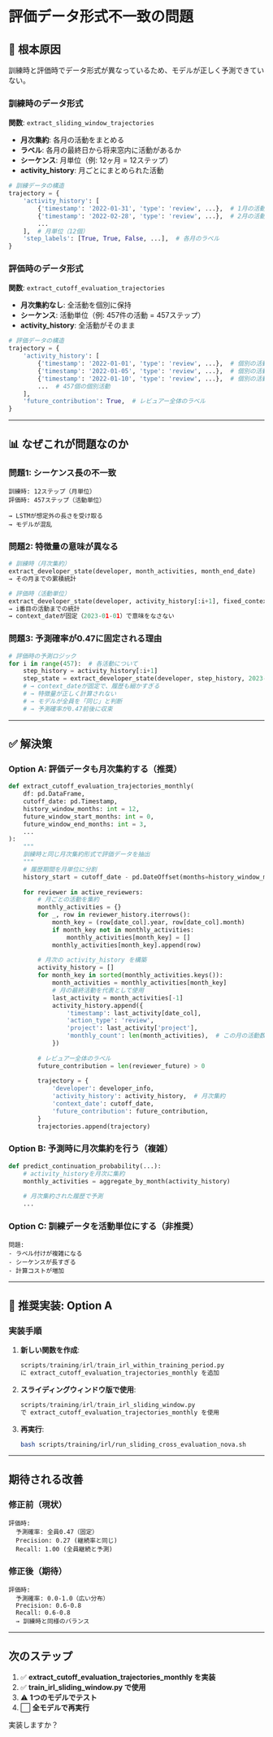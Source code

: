 # 評価データ形式不一致の問題

## 🚨 根本原因

訓練時と評価時でデータ形式が異なっているため、モデルが正しく予測できていない。

### 訓練時のデータ形式

**関数**: `extract_sliding_window_trajectories`
- **月次集約**: 各月の活動をまとめる
- **ラベル**: 各月の最終日から将来窓内に活動があるか
- **シーケンス**: 月単位（例: 12ヶ月 = 12ステップ）
- **activity_history**: 月ごとにまとめられた活動

```python
# 訓練データの構造
trajectory = {
    'activity_history': [
        {'timestamp': '2022-01-31', 'type': 'review', ...},  # 1月の活動（複数をまとめる）
        {'timestamp': '2022-02-28', 'type': 'review', ...},  # 2月の活動
        ...
    ],  # 月単位（12個）
    'step_labels': [True, True, False, ...],  # 各月のラベル
}
```

### 評価時のデータ形式

**関数**: `extract_cutoff_evaluation_trajectories`
- **月次集約なし**: 全活動を個別に保持
- **シーケンス**: 活動単位（例: 457件の活動 = 457ステップ）
- **activity_history**: 全活動がそのまま

```python
# 評価データの構造
trajectory = {
    'activity_history': [
        {'timestamp': '2022-01-01', 'type': 'review', ...},  # 個別の活動1
        {'timestamp': '2022-01-05', 'type': 'review', ...},  # 個別の活動2
        {'timestamp': '2022-01-10', 'type': 'review', ...},  # 個別の活動3
        ...  # 457個の個別活動
    ],
    'future_contribution': True,  # レビュアー全体のラベル
}
```

---

## 📊 なぜこれが問題なのか

### 問題1: シーケンス長の不一致

```
訓練時: 12ステップ（月単位）
評価時: 457ステップ（活動単位）

→ LSTMが想定外の長さを受け取る
→ モデルが混乱
```

### 問題2: 特徴量の意味が異なる

```python
# 訓練時（月次集約）
extract_developer_state(developer, month_activities, month_end_date)
→ その月までの累積統計

# 評価時（活動単位）
extract_developer_state(developer, activity_history[:i+1], fixed_context_date)
→ i番目の活動までの統計
→ context_dateが固定（2023-01-01）で意味をなさない
```

### 問題3: 予測確率が0.47に固定される理由

```python
# 評価時の予測ロジック
for i in range(457):  # 各活動について
    step_history = activity_history[:i+1]
    step_state = extract_developer_state(developer, step_history, 2023-01-01)
    # → context_dateが固定で、履歴も細かすぎる
    # → 特徴量が正しく計算されない
    # → モデルが全員を「同じ」と判断
    # → 予測確率が0.47前後に収束
```

---

## ✅ 解決策

### Option A: 評価データも月次集約する（推奨）

```python
def extract_cutoff_evaluation_trajectories_monthly(
    df: pd.DataFrame,
    cutoff_date: pd.Timestamp,
    history_window_months: int = 12,
    future_window_start_months: int = 0,
    future_window_end_months: int = 3,
    ...
):
    """
    訓練時と同じ月次集約形式で評価データを抽出
    """
    # 履歴期間を月単位に分割
    history_start = cutoff_date - pd.DateOffset(months=history_window_months)
    
    for reviewer in active_reviewers:
        # 月ごとの活動を集約
        monthly_activities = {}
        for _, row in reviewer_history.iterrows():
            month_key = (row[date_col].year, row[date_col].month)
            if month_key not in monthly_activities:
                monthly_activities[month_key] = []
            monthly_activities[month_key].append(row)
        
        # 月次の activity_history を構築
        activity_history = []
        for month_key in sorted(monthly_activities.keys()):
            month_activities = monthly_activities[month_key]
            # 月の最終活動を代表として使用
            last_activity = month_activities[-1]
            activity_history.append({
                'timestamp': last_activity[date_col],
                'action_type': 'review',
                'project': last_activity['project'],
                'monthly_count': len(month_activities),  # この月の活動数
            })
        
        # レビュアー全体のラベル
        future_contribution = len(reviewer_future) > 0
        
        trajectory = {
            'developer': developer_info,
            'activity_history': activity_history,  # 月次集約
            'context_date': cutoff_date,
            'future_contribution': future_contribution,
        }
        trajectories.append(trajectory)
```

### Option B: 予測時に月次集約を行う（複雑）

```python
def predict_continuation_probability(...):
    # activity_historyを月次に集約
    monthly_activities = aggregate_by_month(activity_history)
    
    # 月次集約された履歴で予測
    ...
```

### Option C: 訓練データを活動単位にする（非推奨）

```
問題:
- ラベル付けが複雑になる
- シーケンスが長すぎる
- 計算コストが増加
```

---

## 🎯 推奨実装: Option A

### 実装手順

1. **新しい関数を作成**:
   ```python
   scripts/training/irl/train_irl_within_training_period.py
   に extract_cutoff_evaluation_trajectories_monthly を追加
   ```

2. **スライディングウィンドウ版で使用**:
   ```python
   scripts/training/irl/train_irl_sliding_window.py
   で extract_cutoff_evaluation_trajectories_monthly を使用
   ```

3. **再実行**:
   ```bash
   bash scripts/training/irl/run_sliding_cross_evaluation_nova.sh
   ```

---

## 期待される改善

### 修正前（現状）

```
評価時:
  予測確率: 全員0.47（固定）
  Precision: 0.27 (継続率と同じ)
  Recall: 1.00 (全員継続と予測)
```

### 修正後（期待）

```
評価時:
  予測確率: 0.0-1.0（広い分布）
  Precision: 0.6-0.8
  Recall: 0.6-0.8
  → 訓練時と同様のバランス
```

---

## 次のステップ

1. ✅ **extract_cutoff_evaluation_trajectories_monthly を実装**
2. ✅ **train_irl_sliding_window.py で使用**
3. ⚠️ **1つのモデルでテスト**
4. ⬜ **全モデルで再実行**

実装しますか？
